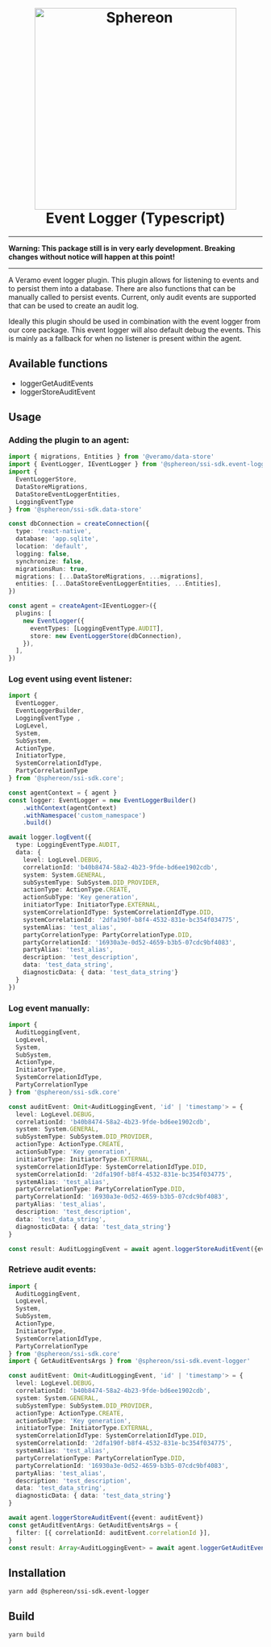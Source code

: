 <!--suppress HtmlDeprecatedAttribute -->
<h1 align="center">
  <br>
  <a href="https://www.sphereon.com"><img src="https://sphereon.com/content/themes/sphereon/assets/img/logo.svg" alt="Sphereon" width="400"></a>
  <br>Event Logger (Typescript) 
  <br>
</h1>

---

**Warning: This package still is in very early development. Breaking changes without notice will happen at this point!**

---

A Veramo event logger plugin. This plugin allows for listening to events and to persist them into a database. 
There are also functions that can be manually called to persist events. Current, only audit events are supported that can be used to create an audit log.

Ideally this plugin should be used in combination with the event logger from our core package. This event logger will also default debug the events. 
This is mainly as a fallback for when no listener is present within the agent.

## Available functions
- loggerGetAuditEvents
- loggerStoreAuditEvent

## Usage

### Adding the plugin to an agent:

```typescript
import { migrations, Entities } from '@veramo/data-store'
import { EventLogger, IEventLogger } from '@sphereon/ssi-sdk.event-logger'
import {
  EventLoggerStore,
  DataStoreMigrations,
  DataStoreEventLoggerEntities,
  LoggingEventType
} from '@sphereon/ssi-sdk.data-store'

const dbConnection = createConnection({
  type: 'react-native',
  database: 'app.sqlite',
  location: 'default',
  logging: false,
  synchronize: false,
  migrationsRun: true,
  migrations: [...DataStoreMigrations, ...migrations],
  entities: [...DataStoreEventLoggerEntities, ...Entities],
})

const agent = createAgent<IEventLogger>({
  plugins: [
    new EventLogger({
      eventTypes: [LoggingEventType.AUDIT],
      store: new EventLoggerStore(dbConnection),
    }),
  ],
})
```

### Log event using event listener:

```typescript
import { 
  EventLogger, 
  EventLoggerBuilder, 
  LoggingEventType ,
  LogLevel,
  System,
  SubSystem,
  ActionType,
  InitiatorType,
  SystemCorrelationIdType,
  PartyCorrelationType
} from '@sphereon/ssi-sdk.core';

const agentContext = { agent }
const logger: EventLogger = new EventLoggerBuilder()
    .withContext(agentContext)
    .withNamespace('custom_namespace')
    .build()

await logger.logEvent({
  type: LoggingEventType.AUDIT,
  data: {
    level: LogLevel.DEBUG,
    correlationId: 'b40b8474-58a2-4b23-9fde-bd6ee1902cdb',
    system: System.GENERAL,
    subSystemType: SubSystem.DID_PROVIDER,
    actionType: ActionType.CREATE,
    actionSubType: 'Key generation',
    initiatorType: InitiatorType.EXTERNAL,
    systemCorrelationIdType: SystemCorrelationIdType.DID,
    systemCorrelationId: '2dfa190f-b8f4-4532-831e-bc354f034775',
    systemAlias: 'test_alias',
    partyCorrelationType: PartyCorrelationType.DID,
    partyCorrelationId: '16930a3e-0d52-4659-b3b5-07cdc9bf4083',
    partyAlias: 'test_alias',
    description: 'test_description',
    data: 'test_data_string',
    diagnosticData: { data: 'test_data_string'}
  }
})
```

### Log event manually:

```typescript
import {
  AuditLoggingEvent,
  LogLevel,
  System,
  SubSystem,
  ActionType,
  InitiatorType,
  SystemCorrelationIdType,
  PartyCorrelationType
} from '@sphereon/ssi-sdk.core'

const auditEvent: Omit<AuditLoggingEvent, 'id' | 'timestamp'> = {
  level: LogLevel.DEBUG,
  correlationId: 'b40b8474-58a2-4b23-9fde-bd6ee1902cdb',
  system: System.GENERAL,
  subSystemType: SubSystem.DID_PROVIDER,
  actionType: ActionType.CREATE,
  actionSubType: 'Key generation',
  initiatorType: InitiatorType.EXTERNAL,
  systemCorrelationIdType: SystemCorrelationIdType.DID,
  systemCorrelationId: '2dfa190f-b8f4-4532-831e-bc354f034775',
  systemAlias: 'test_alias',
  partyCorrelationType: PartyCorrelationType.DID,
  partyCorrelationId: '16930a3e-0d52-4659-b3b5-07cdc9bf4083',
  partyAlias: 'test_alias',
  description: 'test_description',
  data: 'test_data_string',
  diagnosticData: { data: 'test_data_string'}
}

const result: AuditLoggingEvent = await agent.loggerStoreAuditEvent({event: auditEvent})
```

### Retrieve audit events:

```typescript
import {
  AuditLoggingEvent,
  LogLevel,
  System,
  SubSystem,
  ActionType,
  InitiatorType,
  SystemCorrelationIdType,
  PartyCorrelationType
} from '@sphereon/ssi-sdk.core'
import { GetAuditEventsArgs } from '@sphereon/ssi-sdk.event-logger'

const auditEvent: Omit<AuditLoggingEvent, 'id' | 'timestamp'> = {
  level: LogLevel.DEBUG,
  correlationId: 'b40b8474-58a2-4b23-9fde-bd6ee1902cdb',
  system: System.GENERAL,
  subSystemType: SubSystem.DID_PROVIDER,
  actionType: ActionType.CREATE,
  actionSubType: 'Key generation',
  initiatorType: InitiatorType.EXTERNAL,
  systemCorrelationIdType: SystemCorrelationIdType.DID,
  systemCorrelationId: '2dfa190f-b8f4-4532-831e-bc354f034775',
  systemAlias: 'test_alias',
  partyCorrelationType: PartyCorrelationType.DID,
  partyCorrelationId: '16930a3e-0d52-4659-b3b5-07cdc9bf4083',
  partyAlias: 'test_alias',
  description: 'test_description',
  data: 'test_data_string',
  diagnosticData: { data: 'test_data_string'}
}

await agent.loggerStoreAuditEvent({event: auditEvent})
const getAuditEventArgs: GetAuditEventsArgs = {
  filter: [{ correlationId: auditEvent.correlationId }],
}
const result: Array<AuditLoggingEvent> = await agent.loggerGetAuditEvents(getAuditEventArgs)
```

## Installation

```shell
yarn add @sphereon/ssi-sdk.event-logger
```

## Build

```shell
yarn build
```
